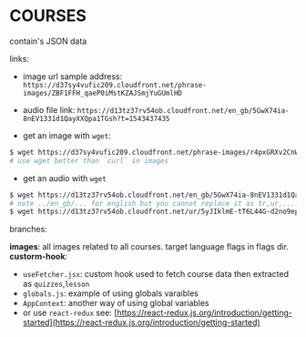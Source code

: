 # COURSES
contain's JSON data 

links:

- image url sample address: `https://d37sy4vufic209.cloudfront.net/phrase-images/ZBF1FFH_qaeP0iMstKZAJSmjYuGUmlHD`

- audio file link: `https://d13tz37rv54ob.cloudfront.net/en_gb/5GwX74ia-8nEV1331d1QayXXQpa1TGsh?t=1543437435`

- get an image with `wget`:
```sh
$ wget https://d37sy4vufic209.cloudfront.net/phrase-images/r4pxGRXv2CnWTPSiIjgo7hfi7mOeML3m?t=1689159128
# use wget better than `curl` in images
```

- get an audio with `wget`
```sh
$ wget https://d13tz37rv54ob.cloudfront.net/en_gb/5GwX74ia-8nEV1331d1QayXXQpa1TGsh?t=1543437435
# note ../en_gb/... for english but you cannot replace it as tr,ur,.... . instead for urdu, use:
$ wget https://d13tz37rv54ob.cloudfront.net/ur/5yJIklmE-tT6L44G-d2no9epgjQXY1kV?t=1580691716

```

branches:

**images**: all images related to all courses. target language flags in flags dir.
**custorm-hook**:
- `useFetcher.jsx`: custom hook used to fetch course data then extracted as `quizzes`,`lesson`
- `globals.js`: example of using globals varaibles
- `AppContext`: another way of using global variables
- or use `react-redux` see: [https://react-redux.js.org/introduction/getting-started](https://react-redux.js.org/introduction/getting-started)
